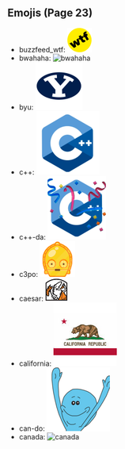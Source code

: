 
## Emojis (Page 23)

* buzzfeed_wtf: ![buzzfeed_wtf](output/buzzfeed_wtf.png)
* bwahaha: ![bwahaha](output/bwahaha)
* byu: ![byu](output/byu.png)
* c++: ![c++](output/c++.png)
* c++-da: ![c++-da](output/c++-da.png)
* c3po: ![c3po](output/c3po.png)
* caesar: ![caesar](output/caesar.png)
* california: ![california](output/california.jpg)
* can-do: ![can-do](output/can-do.png)
* canada: ![canada](output/canada)
